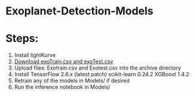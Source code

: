 # Exoplanet-Detection-Models

# Steps:
1. Install lightKurve
2. [Download exoTrain.csv and exoTest.csv](https://drive.google.com/file/d/1HD-LvmQNfmo4u0RWbjRXLaSIQmTFH_au/view?usp=sharing)
3. Upload files: Exotrain.csv and Exotest.csv into the archive directory
4. Install TensorFlow 2.6.x (latest patch)
           scikit-learn 0.24.2
           XGBoost 1.4.2
5. Retrain any of the models in Models/ if desired
6. Run the inference notebook in Models/
